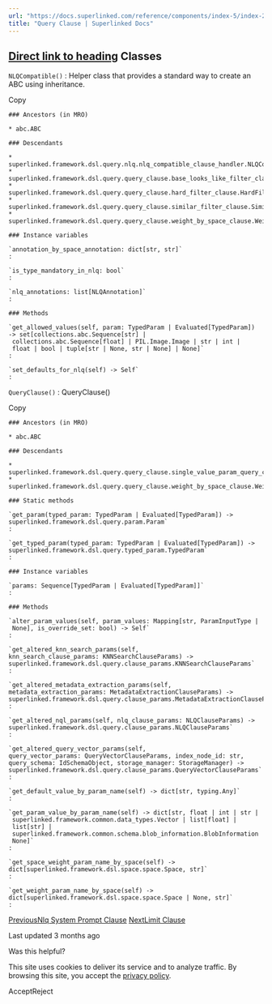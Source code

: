 ```yaml
---
url: "https://docs.superlinked.com/reference/components/index-5/index-2/query_clause"
title: "Query Clause | Superlinked Docs"
---
```


## [Direct link to heading](https://docs.superlinked.com/reference/components/index-5/index-2/query_clause\#classes)    Classes

`NLQCompatible()`
: Helper class that provides a standard way to create an ABC using
inheritance.

Copy

```inline-grid min-w-full grid-cols-[auto_1fr] [count-reset:line] print:whitespace-pre-wrap
### Ancestors (in MRO)

* abc.ABC

### Descendants

* superlinked.framework.dsl.query.nlq.nlq_compatible_clause_handler.NLQCompatibleClauseHandler
* superlinked.framework.dsl.query.query_clause.base_looks_like_filter_clause.BaseLooksLikeFilterClause
* superlinked.framework.dsl.query.query_clause.hard_filter_clause.HardFilterClause
* superlinked.framework.dsl.query.query_clause.similar_filter_clause.SimilarFilterClause
* superlinked.framework.dsl.query.query_clause.weight_by_space_clause.WeightBySpaceClause

### Instance variables

`annotation_by_space_annotation: dict[str, str]`
:

`is_type_mandatory_in_nlq: bool`
:

`nlq_annotations: list[NLQAnnotation]`
:

### Methods

`get_allowed_values(self, param: TypedParam | Evaluated[TypedParam]) ‑> set[collections.abc.Sequence[str] | collections.abc.Sequence[float] | PIL.Image.Image | str | int | float | bool | tuple[str | None, str | None] | None]`
:

`set_defaults_for_nlq(self) ‑> Self`
:
```

`QueryClause()`
: QueryClause()

Copy

```inline-grid min-w-full grid-cols-[auto_1fr] [count-reset:line] print:whitespace-pre-wrap
### Ancestors (in MRO)

* abc.ABC

### Descendants

* superlinked.framework.dsl.query.query_clause.single_value_param_query_clause.SingleValueParamQueryClause
* superlinked.framework.dsl.query.query_clause.weight_by_space_clause.WeightBySpaceClause

### Static methods

`get_param(typed_param: TypedParam | Evaluated[TypedParam]) ‑> superlinked.framework.dsl.query.param.Param`
:

`get_typed_param(typed_param: TypedParam | Evaluated[TypedParam]) ‑> superlinked.framework.dsl.query.typed_param.TypedParam`
:

### Instance variables

`params: Sequence[TypedParam | Evaluated[TypedParam]]`
:

### Methods

`alter_param_values(self, param_values: Mapping[str, ParamInputType | None], is_override_set: bool) ‑> Self`
:

`get_altered_knn_search_params(self, knn_search_clause_params: KNNSearchClauseParams) ‑> superlinked.framework.dsl.query.clause_params.KNNSearchClauseParams`
:

`get_altered_metadata_extraction_params(self, metadata_extraction_params: MetadataExtractionClauseParams) ‑> superlinked.framework.dsl.query.clause_params.MetadataExtractionClauseParams`
:

`get_altered_nql_params(self, nlq_clause_params: NLQClauseParams) ‑> superlinked.framework.dsl.query.clause_params.NLQClauseParams`
:

`get_altered_query_vector_params(self, query_vector_params: QueryVectorClauseParams, index_node_id: str, query_schema: IdSchemaObject, storage_manager: StorageManager) ‑> superlinked.framework.dsl.query.clause_params.QueryVectorClauseParams`
:

`get_default_value_by_param_name(self) ‑> dict[str, typing.Any]`
:

`get_param_value_by_param_name(self) ‑> dict[str, float | int | str | superlinked.framework.common.data_types.Vector | list[float] | list[str] | superlinked.framework.common.schema.blob_information.BlobInformation | None]`
:

`get_space_weight_param_name_by_space(self) ‑> dict[superlinked.framework.dsl.space.space.Space, str]`
:

`get_weight_param_name_by_space(self) ‑> dict[superlinked.framework.dsl.space.space.Space | None, str]`
:
```

[PreviousNlq System Prompt Clause](https://docs.superlinked.com/reference/components/index-5/index-2/nlq_system_prompt_clause) [NextLimit Clause](https://docs.superlinked.com/reference/components/index-5/index-2/limit_clause)

Last updated 3 months ago

Was this helpful?

This site uses cookies to deliver its service and to analyze traffic. By browsing this site, you accept the [privacy policy](https://superlinked.com/policies/privacy-policy).

AcceptReject